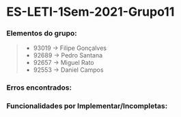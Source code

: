 # ES-LETI-1Sem-2021-Grupo11
### Elementos do grupo:
> - 93019 → Filipe Gonçalves
> - 92689 → Pedro Santana
> - 92657 → Miguel Rato
> - 92553 → Daniel Campos

### Erros encontrados:
   
### Funcionalidades por Implementar/Incompletas:
